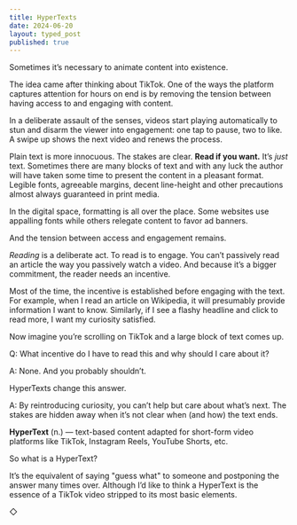 ```yaml
---
title: HyperTexts
date: 2024-06-20
layout: typed_post
published: true
---
```


Sometimes it’s necessary to animate content into existence. 

The idea came after thinking about TikTok. One of the ways the platform captures attention for hours on end is by removing the tension between having access to and engaging with content. 

In a deliberate assault of the senses, videos start playing automatically to stun and disarm the viewer into engagement: one tap to pause, two to like. A swipe up shows the next video and renews the process.

Plain text is more innocuous. The stakes are clear. **Read if you want.**  It’s *just* text. Sometimes there are many blocks of text and with any luck the author will have taken some time to present the content in a pleasant format. Legible fonts, agreeable margins, decent line-height and other precautions almost always guaranteed in print media. 

In the digital space, formatting is all over the place. Some websites use appalling fonts while others relegate content to favor ad banners. 

And the tension between access and engagement remains.

*Reading* is a deliberate act. To read is to engage. You can’t passively read an article the way you passively watch a video. And because it’s a bigger commitment, the reader needs an incentive. 

Most of the time, the incentive is established before engaging with the text. For example, when I read an article on Wikipedia, it will presumably provide information I want to know. Similarly, if I see a flashy headline and click to read more, I want my curiosity satisfied.

Now imagine you’re scrolling on TikTok and a large block of text comes up. 

Q: What incentive do I have to read this and why should I care about it?

A: None. And you probably shouldn’t.

HyperTexts change this answer.

A: By reintroducing curiosity, you can’t help but care about what’s next. The stakes are hidden away when it’s not clear when (and how) the text ends. 

**HyperText** (n.) &mdash; text-based content adapted for short-form video platforms like TikTok, Instagram Reels, YouTube Shorts, etc.

So what is a HyperText? 

It’s the equivalent of saying "guess what" to someone and postponing the answer many times over. Although I’d like to think a HyperText is the essence of a TikTok video stripped to its most basic elements.

◇




